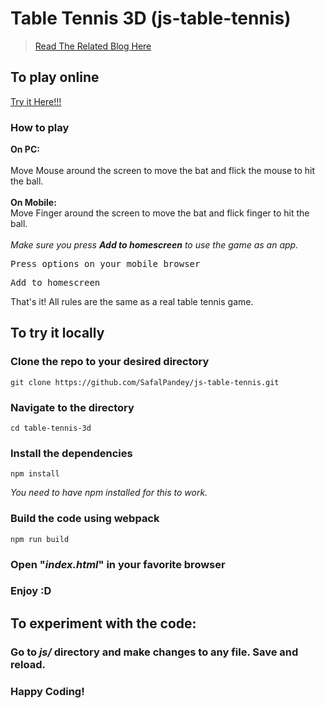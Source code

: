 # Table Tennis 3D (js-table-tennis)

>[Read The Related Blog Here](https://medium.com/front-end-hacking/how-i-created-3d-table-tennis-using-vanilla-javascript-in-2-weeks-79c0a713d486)

<h2>To play online</h2>
 <a href="https://safalpandey.github.io/js-table-tennis">Try it Here!!! </a>

<h3><strong>How to play</strong></h3>
<p>
    <strong>On PC:</strong><br /><br />
    Move Mouse around the screen to move the bat and flick the mouse to hit the ball.<br /><br />
    <strong>On Mobile:</strong><br />
    Move Finger around the screen to move the bat and flick finger to hit the ball.<br /><br />
    <em>Make sure you press <strong>Add to homescreen</strong> to use the game as an app.</em><br />
    <pre>Press options on your mobile browser<br/></pre>
    <pre>Add to homescreen</pre>

That's it! All rules are the same as a real table tennis game.
</p>


<h2>To try it locally</h2>
<h3><strong>Clone the repo to your desired directory</strong></h3>
<p>
    <pre><code>git clone https://github.com/SafalPandey/js-table-tennis.git</code></pre>
</p>
<h3><strong>Navigate to the directory</strong></h3>

<p>
    <pre><code>cd table-tennis-3d</code></pre>
</p>

<h3><strong>Install the dependencies</strong></h3>
<p>
    <pre><code>npm install</code></pre>
</p>
<p><em>You need to have npm installed for this to work.</em></p>

<h3><strong>Build the code using webpack</strong></h3>
</p>
    <pre><code>npm run build</code></pre>
</p>

<h3><strong>Open "<em>index.html</em>" in your favorite browser </strong></h3>


<h3><strong>Enjoy :D</strong></h3>

<h2>To experiment with the code:</h2>
<h3><strong>Go to <em>js/</em> directory and make changes to any file. Save and reload.</strong></h3>

<h3>Happy Coding!</h3>
